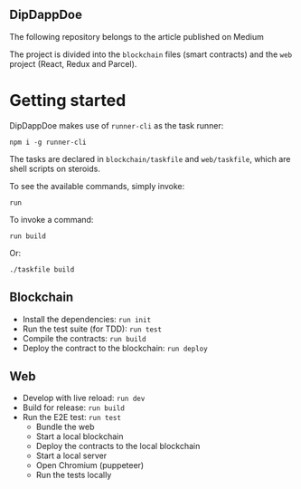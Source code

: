 DipDappDoe
---

The following repository belongs to the article published on Medium

The project is divided into the `blockchain` files (smart contracts) and the `web` project (React, Redux and Parcel).

# Getting started

DipDappDoe makes use of `runner-cli` as the task runner:

    npm i -g runner-cli

The tasks are declared in `blockchain/taskfile` and `web/taskfile`, which are shell scripts on steroids.

To see the available commands, simply invoke:

    run

To invoke a command:

    run build

Or:

    ./taskfile build

## Blockchain

* Install the dependencies: `run init`
* Run the test suite (for TDD): `run test`
* Compile the contracts: `run build`
* Deploy the contract to the blockchain: `run deploy`

## Web

* Develop with live reload: `run dev`
* Build for release: `run build`
* Run the E2E test: `run test`
    * Bundle the web
    * Start a local blockchain
    * Deploy the contracts to the local blockchain
    * Start a local server
    * Open Chromium (puppeteer)
    * Run the tests locally
